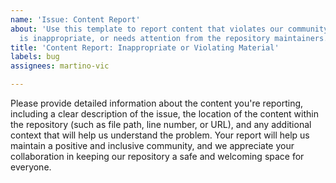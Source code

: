 ```yaml
---
name: 'Issue: Content Report'
about: 'Use this template to report content that violates our community guidelines,
  is inappropriate, or needs attention from the repository maintainers. '
title: 'Content Report: Inappropriate or Violating Material'
labels: bug
assignees: martino-vic

---
```


Please provide detailed information about the content you're reporting, including a clear description of the issue, the location of the content within the repository (such as file path, line number, or URL), and any additional context that will help us understand the problem. Your report will help us maintain a positive and inclusive community, and we appreciate your collaboration in keeping our repository a safe and welcoming space for everyone.
